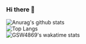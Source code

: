 ### Hi there 👋

![Anurag's github stats](https://github-readme-stats.vercel.app/api?username=gsw4869&show_icons=true)  
![Top Langs](https://github-readme-stats.vercel.app/api/top-langs/?username=gsw4869&layout=compact&hide=CMAKE)  
![GSW4869's wakatime stats](https://github-readme-stats.vercel.app/api/wakatime?username=gsw4869&layout=compact)


<!--
**gsw4869/gsw4869** is a ✨ _special_ ✨ repository because its `README.md` (this file) appears on your GitHub profile.

Here are some ideas to get you started:

- 🔭 I’m currently working on ...
- 🌱 I’m currently learning ...
- 👯 I’m looking to collaborate on ...
- 🤔 I’m looking for help with ...
- 💬 Ask me about ...
- 📫 How to reach me: ...
- 😄 Pronouns: ...
- ⚡ Fun fact: ...
-->
